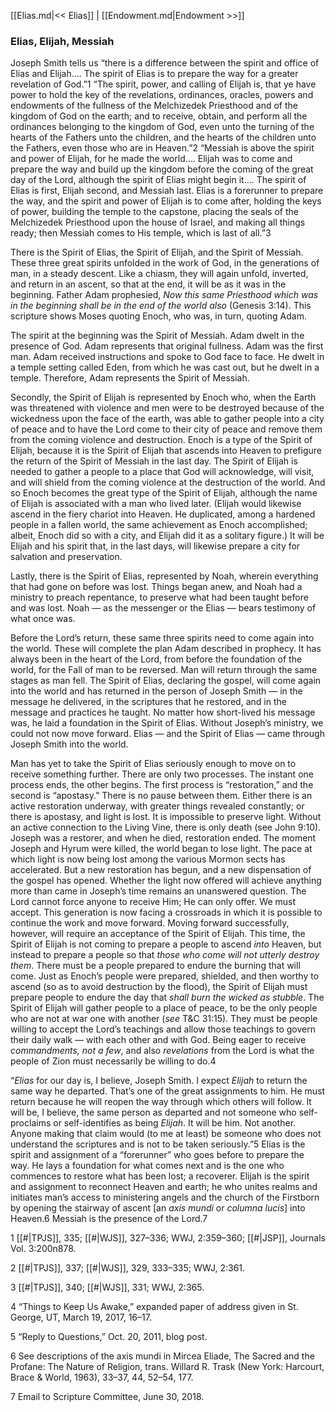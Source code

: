 [[Elias.md|<< Elias]]  |  [[Endowment.md|Endowment >>]]

### Elias, Elijah, Messiah
Joseph Smith tells us “there is a difference between the spirit and office of Elias and Elijah…. The spirit of Elias is to prepare the way for a greater revelation of God.”1 “The spirit, power, and calling of Elijah is, that ye have power to hold the key of the revelations, ordinances, oracles, powers and endowments of the fullness of the Melchizedek Priesthood and of the kingdom of God on the earth; and to receive, obtain, and perform all the ordinances belonging to the kingdom of God, even unto the turning of the hearts of the Fathers unto the children, and the hearts of the children unto the Fathers, even those who are in Heaven.”2 “Messiah is above the spirit and power of Elijah, for he made the world…. Elijah was to come and prepare the way and build up the kingdom before the coming of the great day of the Lord, although the spirit of Elias might begin it…. The spirit of Elias is first, Elijah second, and Messiah last. Elias is a forerunner to prepare the way, and the spirit and power of Elijah is to come after, holding the keys of power, building the temple to the capstone, placing the seals of the Melchizedek Priesthood upon the house of Israel, and making all things ready; then Messiah comes to His temple, which is last of all.”3

There is the Spirit of Elias, the Spirit of Elijah, and the Spirit of Messiah. These three great spirits unfolded in the work of God, in the generations of man, in a steady descent. Like a chiasm, they will again unfold, inverted, and return in an ascent, so that at the end, it will be as it was in the beginning. Father Adam prophesied, *Now this same Priesthood which was in the beginning shall be in the end of the world also* (Genesis 3:14). This scripture shows Moses quoting Enoch, who was, in turn, quoting Adam.

The spirit at the beginning was the Spirit of Messiah. Adam dwelt in the presence of God. Adam represents that original fullness. Adam was the first man. Adam received instructions and spoke to God face to face. He dwelt in a temple setting called Eden, from which he was cast out, but he dwelt in a temple. Therefore, Adam represents the Spirit of Messiah.

Secondly, the Spirit of Elijah is represented by Enoch who, when the Earth was threatened with violence and men were to be destroyed because of the wickedness upon the face of the earth, was able to gather people into a city of peace and to have the Lord come to their city of peace and remove them from the coming violence and destruction. Enoch is a type of the Spirit of Elijah, because it is the Spirit of Elijah that ascends into Heaven to prefigure the return of the Spirit of Messiah in the last day. The Spirit of Elijah is needed to gather a people to a place that God will acknowledge, will visit, and will shield from the coming violence at the destruction of the world. And so Enoch becomes the great type of the Spirit of Elijah, although the name of Elijah is associated with a man who lived later. (Elijah would likewise ascend in the fiery chariot into Heaven. He duplicated, among a hardened people in a fallen world, the same achievement as Enoch accomplished; albeit, Enoch did so with a city, and Elijah did it as a solitary figure.) It will be Elijah and his spirit that, in the last days, will likewise prepare a city for salvation and preservation.

Lastly, there is the Spirit of Elias, represented by Noah, wherein everything that had gone on before was lost. Things began anew, and Noah had a ministry to preach repentance, to preserve what had been taught before and was lost. Noah — as the messenger or the Elias — bears testimony of what once was.

Before the Lord’s return, these same three spirits need to come again into the world. These will complete the plan Adam described in prophecy. It has always been in the heart of the Lord, from before the foundation of the world, for the Fall of man to be reversed. Man will return through the same stages as man fell. The Spirit of Elias, declaring the gospel, will come again into the world and has returned in the person of Joseph Smith — in the message he delivered, in the scriptures that he restored, and in the message and practices he taught. No matter how short-lived his message was, he laid a foundation in the Spirit of Elias. Without Joseph’s ministry, we could not now move forward. Elias — and the Spirit of Elias — came through Joseph Smith into the world.

Man has yet to take the Spirit of Elias seriously enough to move on to receive something further. There are only two processes. The instant one process ends, the other begins. The first process is “restoration,” and the second is “apostasy.” There is no pause between them. Either there is an active restoration underway, with greater things revealed constantly; or there is apostasy, and light is lost. It is impossible to preserve light. Without an active connection to the Living Vine, there is only death (see John 9:10). Joseph was a restorer, and when he died, restoration ended. The moment Joseph and Hyrum were killed, the world began to lose light. The pace at which light is now being lost among the various Mormon sects has accelerated. But a new restoration has begun, and a new dispensation of the gospel has opened. Whether the light now offered will achieve anything more than came in Joseph’s time remains an unanswered question. The Lord cannot force anyone to receive Him; He can only offer. We must accept. This generation is now facing a crossroads in which it is possible to continue the work and move forward. Moving forward successfully, however, will require an acceptance of the Spirit of Elijah. This time, the Spirit of Elijah is not coming to prepare a people to ascend *into* Heaven, but instead to prepare a people so that *those who come will not utterly destroy them*. There must be a people prepared to endure the burning that will come. Just as Enoch’s people were prepared, shielded, and then worthy to ascend (so as to avoid destruction by the flood), the Spirit of Elijah must prepare people to endure the day that *shall burn the wicked as stubble*. The Spirit of Elijah will gather people to a place of peace, to be the only people who are not at war one with another (*see* T&C 31:15). They must be people willing to accept the Lord’s teachings and allow those teachings to govern their daily walk — with each other and with God. Being eager to receive *commandments, not a few*, and also *revelations* from the Lord is what the people of Zion must necessarily be willing to do.4

“*Elias* for our day is, I believe, Joseph Smith. I expect *Elijah* to return the same way he departed. That’s one of the great assignments to him. He must return because he will reopen the way through which others will follow. It will be, I believe, the same person as departed and not someone who self-proclaims or self-identifies as being *Elijah*. It will be him. Not another. Anyone making that claim would (to me at least) be someone who does not understand the scriptures and is not to be taken seriously.”5 Elias is the spirit and assignment of a “forerunner” who goes before to prepare the way. He lays a foundation for what comes next and is the one who commences to restore what has been lost; a recoverer. Elijah is the spirit and assignment to reconnect Heaven and earth; he who unites realms and initiates man’s access to ministering angels and the church of the Firstborn by opening the stairway of ascent [an *axis mundi* or *columna lucis*] into Heaven.6 Messiah is the presence of the Lord.7



1
[[#|TPJS]], 335; [[#|WJS]], 327–336; WWJ, 2:359–360; [[#|JSP]], Journals Vol. 3:200n878.


2
[[#|TPJS]], 337; [[#|WJS]], 329, 333–335; WWJ, 2:361.


3
[[#|TPJS]], 340; [[#|WJS]], 331; WWJ, 2:365.


4 “Things to Keep Us Awake,” expanded paper of address given in St. George, UT, March 19, 2017, 16–17.


5 “Reply to Questions,” Oct. 20, 2011, blog post.


6 See descriptions of the axis mundi in Mircea Eliade, The Sacred and the Profane: The Nature of Religion, trans. Willard R. Trask (New York: Harcourt, Brace & World, 1963), 33–37, 44, 52–54, 177.


7 Email to Scripture Committee, June 30, 2018.
